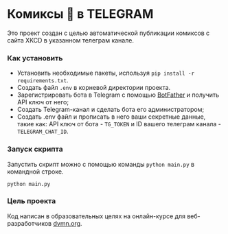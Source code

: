 # Комиксы :snake: в TELEGRAM

Это проект создан с целью автоматической публикации комиксов с сайта XKCD в указанном телеграм канале.

### Как установить

- Установить необходимые пакеты, используя `pip install -r requirements.txt`.
- Создать файл `.env` в корневой директории проекта.
- Зарегистрировать бота в Telegram с помощью [BotFather](https://telegram.me/BotFather) и получить API ключ от него;
- Создать Telegram-канал и сделать бота его администратором;
- Создать .env файл и прописать в него ваши секретные данные, такие как: API ключ от бота - `TG_TOKEN` и ID вашего телеграм канала - `TELEGRAM_CHAT_ID`.

### Запуск скрипта

Запустить скрипт можно с помощью команды `python main.py` в командной строке.

```
python main.py
```

### Цель проекта

Код написан в образовательных целях на онлайн-курсе для веб-разработчиков [dvmn.org](https://dvmn.org/).
